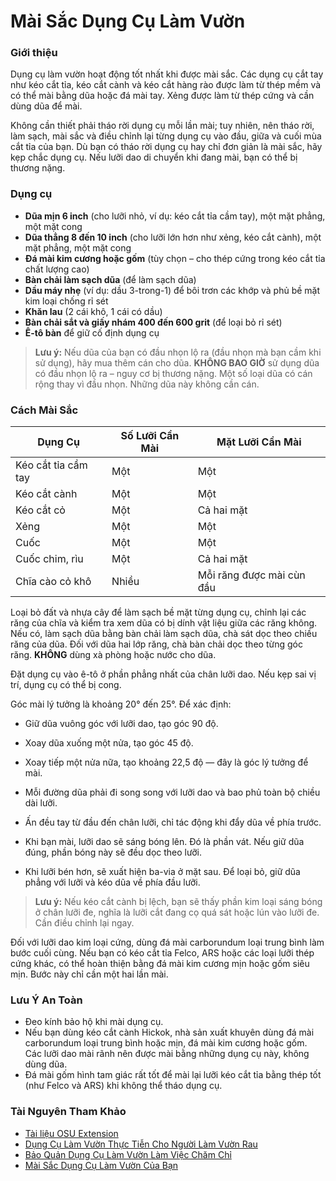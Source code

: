 # Mài Sắc Dụng Cụ Làm Vườn

### Giới thiệu

Dụng cụ làm vườn hoạt động tốt nhất khi được mài sắc. Các dụng cụ cắt tay như kéo cắt tỉa, kéo cắt cành và kéo cắt hàng rào được làm từ thép mềm và có thể mài bằng dũa hoặc đá mài tay. Xẻng được làm từ thép cứng và cần dùng dũa để mài.

Không cần thiết phải tháo rời dụng cụ mỗi lần mài; tuy nhiên, nên tháo rời, làm sạch, mài sắc và điều chỉnh lại từng dụng cụ vào đầu, giữa và cuối mùa cắt tỉa của bạn. Dù bạn có tháo rời dụng cụ hay chỉ đơn giản là mài sắc, hãy kẹp chắc dụng cụ. Nếu lưỡi dao di chuyển khi đang mài, bạn có thể bị thương nặng.

### Dụng cụ

- **Dũa mịn 6 inch** (cho lưỡi nhỏ, ví dụ: kéo cắt tỉa cầm tay), một mặt phẳng, một mặt cong
- **Dũa thẳng 8 đến 10 inch** (cho lưỡi lớn hơn như xẻng, kéo cắt cành), một mặt phẳng, một mặt cong
- **Đá mài kim cương hoặc gốm** (tùy chọn – cho thép cứng trong kéo cắt tỉa chất lượng cao)
- **Bàn chải làm sạch dũa** (để làm sạch dũa)
- **Dầu máy nhẹ** (ví dụ: dầu 3-trong-1) để bôi trơn các khớp và phủ bề mặt kim loại chống rỉ sét
- **Khăn lau** (2 cái khô, 1 cái có dầu)
- **Bàn chải sắt và giấy nhám 400 đến 600 grit** (để loại bỏ rỉ sét)
- **Ê-tô bàn** để giữ cố định dụng cụ

> **Lưu ý:** Nếu dũa của bạn có đầu nhọn lộ ra (đầu nhọn mà bạn cầm khi sử dụng), hãy mua thêm cán cho dũa. **KHÔNG BAO GIỜ** sử dụng dũa có đầu nhọn lộ ra – nguy cơ bị thương nặng. Một số loại dũa có cán rộng thay vì đầu nhọn. Những dũa này không cần cán.

### Cách Mài Sắc


| Dụng Cụ              | Số Lưỡi Cần Mài         | Mặt Lưỡi Cần Mài                           |
|----------------------|-------------------------|---------------------------------------------|
| Kéo cắt tỉa cầm tay  | Một                     | Một                                         |
| Kéo cắt cành         | Một                     | Một                                         |
| Kéo cắt cỏ           | Một                     | Cả hai mặt                                  |
| Xẻng                 | Một                     | Một                                         |
| Cuốc                 | Một                     | Một                                         |
| Cuốc chim, rìu       | Một                     | Cả hai mặt                                  |
| Chĩa cào cỏ khô      | Nhiều                   | Mỗi răng được mài cùn đầu                   |


Loại bỏ đất và nhựa cây để làm sạch bề mặt từng dụng cụ, chỉnh lại các răng của chĩa và kiểm tra xem dũa có bị dính vật liệu giữa các răng không. Nếu có, làm sạch dũa bằng bàn chải làm sạch dũa, chà sát dọc theo chiều răng của dũa. Đối với dũa hai lớp răng, chà bàn chải dọc theo từng góc răng. **KHÔNG** dùng xà phòng hoặc nước cho dũa.


Đặt dụng cụ vào ê-tô ở phần phẳng nhất của chân lưỡi dao. Nếu kẹp sai vị trí, dụng cụ có thể bị cong.


Góc mài lý tưởng là khoảng 20° đến 25°. Để xác định:

- Giữ dũa vuông góc với lưỡi dao, tạo góc 90 độ.
- Xoay dũa xuống một nửa, tạo góc 45 độ.
- Xoay tiếp một nửa nữa, tạo khoảng 22,5 độ — đây là góc lý tưởng để mài.


- Mỗi đường dũa phải đi song song với lưỡi dao và bao phủ toàn bộ chiều dài lưỡi.
- Ấn đều tay từ đầu đến chân lưỡi, chỉ tác động khi đẩy dũa về phía trước.
- Khi bạn mài, lưỡi dao sẽ sáng bóng lên. Đó là phần vát. Nếu giữ dũa đúng, phần bóng này sẽ đều dọc theo lưỡi.
- Khi lưỡi bén hơn, sẽ xuất hiện ba-via ở mặt sau. Để loại bỏ, giữ dũa phẳng với lưỡi và kéo dũa về phía đầu lưỡi.

> **Lưu ý:** Nếu kéo cắt cành bị lệch, bạn sẽ thấy phần kim loại sáng bóng ở chân lưỡi đe, nghĩa là lưỡi cắt đang cọ quá sát hoặc lún vào lưỡi đe. Cần điều chỉnh lại ngay.


Đối với lưỡi dao kim loại cứng, dùng đá mài carborundum loại trung bình làm bước cuối cùng. Nếu bạn có kéo cắt tỉa Felco, ARS hoặc các loại lưỡi thép cứng khác, có thể hoàn thiện bằng đá mài kim cương mịn hoặc gốm siêu mịn. Bước này chỉ cần một hai lần mài.

### Lưu Ý An Toàn

- Đeo kính bảo hộ khi mài dụng cụ.
- Nếu bạn dùng kéo cắt cành Hickok, nhà sản xuất khuyên dùng đá mài carborundum loại trung bình hoặc mịn, đá mài kim cương hoặc gốm. Các lưỡi dao mài rãnh nên được mài bằng những dụng cụ này, không dùng dũa.
- Đá mài gốm hình tam giác rất tốt để mài lại lưỡi kéo cắt tỉa bằng thép tốt (như Felco và ARS) khi không thể tháo dụng cụ.

### Tài Nguyên Tham Khảo

- [Tài liệu OSU Extension](https://catalog.extension.oregonstate.edu)
- [Dụng Cụ Làm Vườn Thực Tiễn Cho Người Làm Vườn Rau](http://extension.oregonstate.edu/gardening/practical-tools-vegetable-gardener)
- [Bảo Quản Dụng Cụ Làm Vườn Làm Việc Chăm Chỉ](http://extension.oregonstate.edu/gardening/take-good-care-hard-working-garden-tools)
- [Mài Sắc Dụng Cụ Làm Vườn Của Bạn](http://extension.oregonstate.edu/benton/sites/default/files/sharpgdn_insights2012.pdf)
